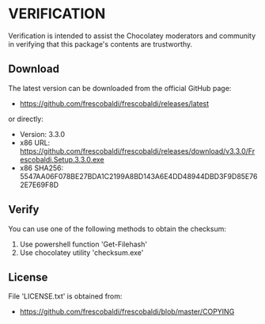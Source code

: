 # VERIFICATION
Verification is intended to assist the Chocolatey moderators and community in verifying that this package's contents are trustworthy.

## Download
The latest version can be downloaded from the official GitHub page:
- https://github.com/frescobaldi/frescobaldi/releases/latest

or directly:
- Version: 3.3.0
- x86 URL: https://github.com/frescobaldi/frescobaldi/releases/download/v3.3.0/Frescobaldi.Setup.3.3.0.exe
- x86 SHA256: 5547AA06F078BE27BDA1C2199A8BD143A6E4DD48944DBD3F9D85E762E7E69F8D

## Verify
You can use one of the following methods to obtain the checksum:
1. Use powershell function 'Get-Filehash'
2. Use chocolatey utility 'checksum.exe'


## License
File 'LICENSE.txt' is obtained from:
- https://github.com/frescobaldi/frescobaldi/blob/master/COPYING
